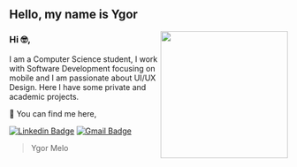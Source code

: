 ## Hello, my name is Ygor

<img align='right' src="https://media.giphy.com/media/du3J3cXyzhj75IOgvA/giphy.gif" width="230">

### Hi 🤓, 

I am a Computer Science student, I work with Software Development focusing on mobile and I am passionate about UI/UX Design. 
Here I have some private and academic projects.


📩 You can find me here, 

[![Linkedin Badge](https://img.shields.io/badge/-Linkedin-blue?style=flat-square&logo=Linkedin&logoColor=white&link=https://www.linkedin.com/in/ygorlmelo/)](https://www.linkedin.com/in/ygorlmelo/) 
[![Gmail Badge](https://img.shields.io/badge/-Gmail-c14438?style=flat-square&logo=Gmail&logoColor=white&link=mailto:ygorlmelo@gmail.com)](mailto:ygorlmelo@gmail.com)

> Ygor Melo
